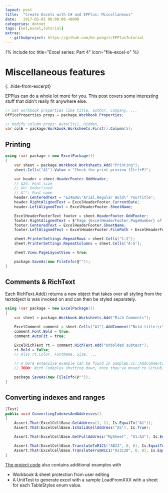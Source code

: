 ```yaml
---
layout: post
title:  "Create Excels with C# and EPPlus: Miscellaneous"
date:   2017-05-02 00:00:00 +0000
categories: dotnet
tags: [net,excel,tutorial]
extras:
  - githubproject: https://github.com/be-pongit/EPPlusTutorial
---
```


{% include toc title="Excel series: Part 4" icon="file-excel-o" %}

# Miscellaneous features
{: .hide-from-excerpt}

EPPlus can do a whole lot more for you. This post covers some interesting stuff that didn't really fit anywhere else.

<!--more-->

```c#
// Set workbook properties like title, author, company, ...
OfficeProperties props = package.Workbook.Properties;

// Modify column props: AutoFit(), Hidden, ...
var colE = package.Workbook.Worksheets.First().Column(5);
```

## Printing
```c#
using (var package = new ExcelPackage())
{
	var sheet = package.Workbook.Worksheets.Add("Printing");
	sheet.Cells["A1"].Value = "Check the print preview (Ctrl+P)";

	var header = sheet.HeaderFooter.OddHeader;
	// &24: Font size
	// &U: Underlined
	// &"": Font name
	header.CenteredText = "&24&U&\"Arial,Regular Bold\" YourTitle";
	header.RightAlignedText = ExcelHeaderFooter.CurrentDate;
	header.LeftAlignedText = ExcelHeaderFooter.SheetName;

	ExcelHeaderFooterText footer = sheet.HeaderFooter.OddFooter;
	footer.RightAlignedText = $"Page {ExcelHeaderFooter.PageNumber} of {ExcelHeaderFooter.NumberOfPages}";
	footer.CenteredText = ExcelHeaderFooter.SheetName;
	footer.LeftAlignedText = ExcelHeaderFooter.FilePath + ExcelHeaderFooter.FileName;

	sheet.PrinterSettings.RepeatRows = sheet.Cells["1:2"];
	sheet.PrinterSettings.RepeatColumns = sheet.Cells["A:G"];

	sheet.View.PageLayoutView = true;

	package.SaveAs(new FileInfo(@""));
}
```


## Comments &amp; RichText

Each RichText.Add() returns a new object that takes over all styling from the textobject is was invoked on
and can then be styled separately.

```c#
using (var package = new ExcelPackage())
{
	var sheet = package.Workbook.Worksheets.Add("Rich Comments");

	ExcelComment comment = sheet.Cells["A1"].AddComment("Bold title:\r\n", "evil corp");
	comment.Font.Bold = true;
	comment.AutoFit = true;

	ExcelRichText rt = comment.RichText.Add("Unbolded subtext");
	rt.Bold = false;
	// Also rt.Color, FontName, Size, ...

	// A more extensive example can be found in Sample6.cs::AddComments of the official examples project
	// TODO: With Codeplex shutting down, once they've moved to GitHub, add url to Sample6 here

	package.SaveAs(new FileInfo(@""));
}
```


## Converting indexes and ranges

```c#
[Test]
public void ConvertingIndexesAndAddresses()
{
	Assert.That(ExcelCellBase.GetAddress(1, 1), Is.EqualTo("A1"));
	Assert.That(ExcelCellBase.IsValidCellAddress("A5"), Is.True);

	Assert.That(ExcelCellBase.GetFullAddress("MySheet", "A1:A3"), Is.EqualTo("'MySheet'!A1:A3"));

	Assert.That(ExcelCellBase.TranslateToR1C1("AB23", 0, 0), Is.EqualTo("R[23]C[28]"));
	Assert.That(ExcelCellBase.TranslateFromR1C1("R23C28", 0, 0), Is.EqualTo("$AB$23"));
}
```

[The project code][github-project] also contains additional examples with

- Workbook & sheet protection from user editing
- A UnitTest to generate excel with a sample LoadFromXXX with a sheet for each TableStyles enum value.

[github-project]: https://github.com/be-pongit/EPPlusTutorial
